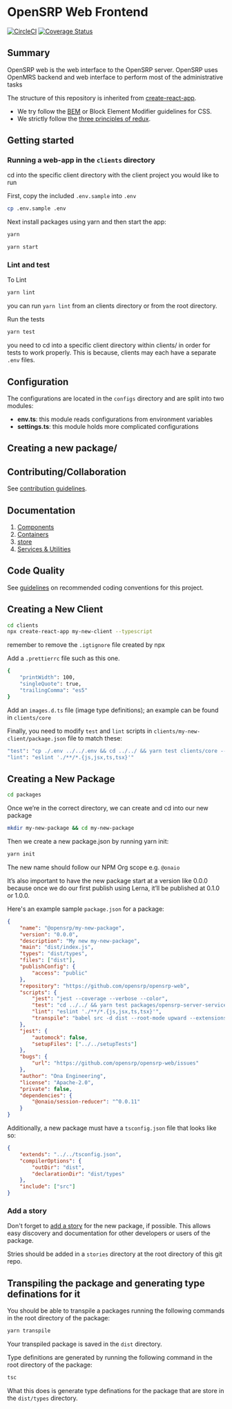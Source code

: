 # OpenSRP Web Frontend

[![CircleCI](https://circleci.com/gh/OpenSRP/opensrp-web.svg?style=svg)](https://circleci.com/gh/OpenSRP/opensrp-web)
[![Coverage Status](https://coveralls.io/repos/github/OpenSRP/opensrp-web/badge.svg?branch=master)](https://coveralls.io/github/OpenSRP/opensrp-web?branch=master)

## Summary

OpenSRP web is the web interface to the OpenSRP server. OpenSRP uses OpenMRS backend and web interface to perform most of the administrative tasks

The structure of this repository is inherited from [create-react-app](https://github.com/facebook/create-react-app).

-   We try follow the [BEM](https://en.bem.info/methodology/quick-start/) or Block Element Modifier guidelines for CSS.
-   We strictly follow the [three principles of redux](https://redux.js.org/introduction/three-principles).

## Getting started

### Running a web-app in the `clients` directory

cd into the specific client directory with the client project you would like to run

First, copy the included `.env.sample` into `.env`

```sh
cp .env.sample .env
```

Next install packages using yarn and then start the app:

```sh
yarn

yarn start
```

### Lint and test

To Lint

```sh
yarn lint
```

you can run `yarn lint` from an clients directory or from the root directory.

Run the tests

```sh
yarn test
```

you need to cd into a specific client directory within clients/ in order for tests to work properly.
This is because, clients may each have a separate `.env` files.

## Configuration

The configurations are located in the `configs` directory and are split into two modules:

-   **env.ts**: this module reads configurations from environment variables
-   **settings.ts**: this module holds more complicated configurations

## Creating a new package/

## Contributing/Collaboration

See [contribution guidelines](https://github.com/OpenSRP/opensrp-web/blob/docs/docs/contributing.md).

## Documentation

1. [Components](docs/Architecture/components.md)
2. [Containers](docs/Architecture/containers.md)
3. [store](docs/Architecture/store.md)
4. [Services & Utilities](docs/Architecture/services_utilities.md)

## Code Quality

See [guidelines](docs/codeQuality.md) on recommended coding conventions for this project.

## Creating a New Client

```sh
cd clients
npx create-react-app my-new-client --typescript
```

remember to remove the `.igtignore` file created by npx

Add a `.prettierrc` file such as this one.

```sh
{
    "printWidth": 100,
    "singleQuote": true,
    "trailingComma": "es5"
}
```

Add an `images.d.ts` file (image type definitions); an example can be found in `clients/core`

Finally, you need to modify `test` and `lint` scripts in `clients/my-new-client/package.json` file to match these:

```sh
"test": "cp ./.env ../../.env && cd ../../ && yarn test clients/core --verbose --collectCoverage=true && cd clients/core",,
"lint": "eslint './**/*.{js,jsx,ts,tsx}'"
```

## Creating a New Package

```sh
cd packages
```

Once we’re in the correct directory, we can create and cd into our new package

```sh
mkdir my-new-package && cd my-new-package
```

Then we create a new package.json by running yarn init:

```sh
yarn init
```

The new name should follow our NPM Org scope e.g. `@onaio`

It’s also important to have the new package start at a version like 0.0.0 because once we do our first publish using Lerna, it’ll be published at 0.1.0 or 1.0.0.

Here's an example sample `package.json` for a package:

```json
{
    "name": "@opensrp/my-new-package",
    "version": "0.0.0",
    "description": "My new my-new-package",
    "main": "dist/index.js",
    "types": "dist/types",
    "files": ["dist"],
    "publishConfig": {
        "access": "public"
    },
    "repository": "https://github.com/opensrp/opensrp-web",
    "scripts": {
        "jest": "jest --coverage --verbose --color",
        "test": "cd ../../ && yarn test packages/opensrp-server-service --verbose --collectCoverage=true && cd clients/core",
        "lint": "eslint './**/*.{js,jsx,ts,tsx}'",
        "transpile": "babel src -d dist --root-mode upward --extensions '.ts,.tsx' --ignore '**/*.test.ts,**/*.test.tsx,**/tests,**/__tests__'"
    },
    "jest": {
        "automock": false,
        "setupFiles": ["../../setupTests"]
    },
    "bugs": {
        "url": "https://github.com/opensrp/opensrp-web/issues"
    },
    "author": "Ona Engineering",
    "license": "Apache-2.0",
    "private": false,
    "dependencies": {
        "@onaio/session-reducer": "^0.0.11"
    }
}
```

Additionally, a new package must have a `tsconfig.json` file that looks like so:

```json
{
    "extends": "../../tsconfig.json",
    "compilerOptions": {
        "outDir": "dist",
        "declarationDir": "dist/types"
    },
    "include": ["src"]
}
```

### Add a story

Don't forget to [add a story](https://storybook.js.org/docs/basics/writing-stories/) for the new package, if possible. This allows easy discovery and documentation for other developers or users of the package.

Stries should be added in a `stories` directory at the root directory of this git repo.

## Transpiling the package and generating type definations for it

You should be able to transpile a packages running the following commands in the root directory of the package:

```sh
yarn transpile
```

Your transpiled package is saved in the `dist` directory.

Type definitions are generated by running the following command in the root directory of the package:

```sh
tsc
```

What this does is generate type definations for the package that are store in the `dist/types` directory.

